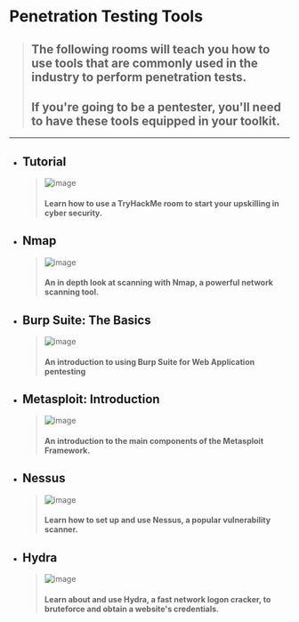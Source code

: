 # Penetration Testing Tools
  > ## The following rooms will teach you how to use tools that are commonly used in the industry to perform penetration tests. 
  > ## If you're going to be a pentester, you'll need to have these tools equipped in your toolkit.

---

- ## Tutorial
  > ![image](https://user-images.githubusercontent.com/51442719/177430035-dd97521b-aae9-426f-a1e1-2b043d7b7358.png)
  > #### Learn how to use a TryHackMe room to start your upskilling in cyber security.


- ## Nmap
  > ![image](https://user-images.githubusercontent.com/51442719/177430082-cd12d811-e0a6-4eb9-9116-135472dbc2d6.png)
  > #### An in depth look at scanning with Nmap, a powerful network scanning tool.


- ## Burp Suite: The Basics
  > ![image](https://user-images.githubusercontent.com/51442719/177430126-18b643cb-3a44-4e37-9159-20c559efefac.png)
  > #### An introduction to using Burp Suite for Web Application pentesting


- ## Metasploit: Introduction
  > ![image](https://user-images.githubusercontent.com/51442719/177434007-5f82d81d-7d6a-449f-9b1f-5f1be7616cba.png)
  > #### An introduction to the main components of the Metasploit Framework.


- ## Nessus
  > ![image](https://user-images.githubusercontent.com/51442719/177433991-e9d09ad4-2600-49a1-9687-86580f8038eb.png)
  > #### Learn how to set up and use Nessus, a popular vulnerability scanner.


- ## Hydra
  > ![image](https://user-images.githubusercontent.com/51442719/177433978-b5747914-20fd-48fa-bd93-5bcc4306f04e.png)
  > #### Learn about and use Hydra, a fast network logon cracker, to bruteforce and obtain a website's credentials.
